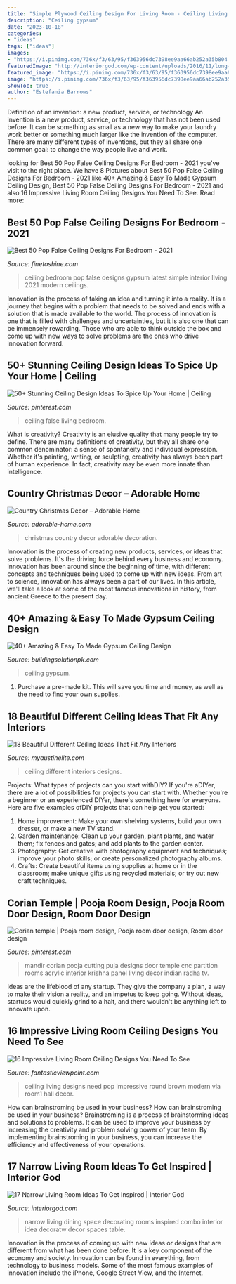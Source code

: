 ```yaml
---
title: "Simple Plywood Ceiling Design For Living Room - Ceiling Living Designs Need Pop Impressive Round Brown Modern Via Room1 Hall Decor"
description: "Ceiling gypsum"
date: "2023-10-18"
categories:
- "ideas"
tags: ["ideas"]
images:
- "https://i.pinimg.com/736x/f3/63/95/f363956dc7398ee9aa66ab252a35b804.jpg"
featuredImage: "http://interiorgod.com/wp-content/uploads/2016/11/long-living-room-ideas-for-narrow.jpg"
featured_image: "https://i.pinimg.com/736x/f3/63/95/f363956dc7398ee9aa66ab252a35b804.jpg"
image: "https://i.pinimg.com/736x/f3/63/95/f363956dc7398ee9aa66ab252a35b804.jpg"
ShowToc: true
author: "Estefania Barrows"
---
```



Definition of an invention: a new product, service, or technology
An invention is a new product, service, or technology that has not been used before. It can be something as small as a new way to make your laundry work better or something much larger like the invention of the computer. There are many different types of inventions, but they all share one common goal: to change the way people live and work.

	

		
looking for Best 50 Pop False Ceiling Designs For Bedroom - 2021 you've visit to the right place. We have 8 Pictures about Best 50 Pop False Ceiling Designs For Bedroom - 2021 like 40+ Amazing &amp; Easy To Made Gypsum Ceiling Design, Best 50 Pop False Ceiling Designs For Bedroom - 2021 and also 16 Impressive Living Room Ceiling Designs You Need To See. Read more:
		
    
## Best 50 Pop False Ceiling Designs For Bedroom - 2021

<img loading=lazy src="https://www.finetoshine.com/wp-content/uploads/2020/08/Best-50-Pop-False-Ceiling-Designs-For-Bedroom-2019.jpg" onerror="this.onerror=null;this.src='https://tse1.mm.bing.net/th?id=OIP.LEpIHkLNIs9IdqHoXtoaWgHaEs&amp;pid=15.1';" alt="Best 50 Pop False Ceiling Designs For Bedroom - 2021">

_Source: finetoshine.com_

>ceiling bedroom pop false designs gypsum latest simple interior living 2021 modern ceilings. 

	

Innovation is the process of taking an idea and turning it into a reality. It is a journey that begins with a problem that needs to be solved and ends with a solution that is made available to the world. The process of innovation is one that is filled with challenges and uncertainties, but it is also one that can be immensely rewarding. Those who are able to think outside the box and come up with new ways to solve problems are the ones who drive innovation forward.

    
## 50+ Stunning Ceiling Design Ideas To Spice Up Your Home | Ceiling

<img loading=lazy src="https://i.pinimg.com/736x/f2/cb/a0/f2cba03305d2f9630e018bc7a1a2986c.jpg" onerror="this.onerror=null;this.src='https://tse4.mm.bing.net/th?id=OIP.Zjbw73HIOcGmfHm_KwlH4wHaJ3&amp;pid=15.1';" alt="50+ Stunning Ceiling Design Ideas To Spice Up Your Home | Ceiling">

_Source: pinterest.com_

>ceiling false living bedroom. 

	

What is creativity?
Creativity is an elusive quality that many people try to define. There are many definitions of creativity, but they all share one common denominator: a sense of spontaneity and individual expression. Whether it's painting, writing, or sculpting, creativity has always been part of human experience. In fact, creativity may be even more innate than intelligence.

    
## Country Christmas Decor – Adorable Home

<img loading=lazy src="https://adorable-home.com/wp-content/gallery/country-christmas-decor/country-christmas-decor-6.jpg" onerror="this.onerror=null;this.src='https://tse4.mm.bing.net/th?id=OIP.1YibYmakFf9yQx-__gpPTwHaLK&amp;pid=15.1';" alt="Country Christmas Decor – Adorable Home">

_Source: adorable-home.com_

>christmas country decor adorable decoration. 

	

Innovation is the process of creating new products, services, or ideas that solve problems. It's the driving force behind every business and economy. innovation has been around since the beginning of time, with different concepts and techniques being used to come up with new ideas. From art to science, innovation has always been a part of our lives. In this article, we'll take a look at some of the most famous innovations in history, from ancient Greece to the present day.

    
## 40+ Amazing &amp; Easy To Made Gypsum Ceiling Design

<img loading=lazy src="https://www.buildingsolutionpk.com/wp-content/uploads/2019/11/33-min.jpg" onerror="this.onerror=null;this.src='https://tse4.mm.bing.net/th?id=OIP.rs4NKgL2BgOaFfHoc6I9tAHaLH&amp;pid=15.1';" alt="40+ Amazing &amp; Easy To Made Gypsum Ceiling Design">

_Source: buildingsolutionpk.com_

>ceiling gypsum. 

	

1. Purchase a pre-made kit. This will save you time and money, as well as the need to find your own supplies.

    
## 18 Beautiful Different Ceiling Ideas That Fit Any Interiors

<img loading=lazy src="http://www.myaustinelite.com/wp-content/uploads/2015/01/Glamorous-and-classy-Different-Ceiling-Designs-15.jpg" onerror="this.onerror=null;this.src='https://tse4.mm.bing.net/th?id=OIP.IXecw15JptRQQSm8febxrwHaJ4&amp;pid=15.1';" alt="18 Beautiful Different Ceiling Ideas That Fit Any Interiors">

_Source: myaustinelite.com_

>ceiling different interiors designs. 

	

Projects: What types of projects can you start withDIY?
If you're aDIYer, there are a lot of possibilities for projects you can start with. Whether you're a beginner or an experienced DIYer, there's something here for everyone. Here are five examples ofDIY projects that can help get you started: 
1. Home improvement: Make your own shelving systems, build your own dresser, or make a new TV stand.
2. Garden maintenance: Clean up your garden, plant plants, and water them; fix fences and gates; and add plants to the garden center.
3. Photography: Get creative with photography equipment and techniques; improve your photo skills; or create personalized photography albums.
4. Crafts: Create beautiful items using supplies at home or in the classroom; make unique gifts using recycled materials; or try out new craft techniques.

    
## Corian Temple | Pooja Room Design, Pooja Room Door Design, Room Door Design

<img loading=lazy src="https://i.pinimg.com/736x/f3/63/95/f363956dc7398ee9aa66ab252a35b804.jpg" onerror="this.onerror=null;this.src='https://tse3.mm.bing.net/th?id=OIP.9avW7zL_p5VBkkkrRi-JsgAAAA&amp;pid=15.1';" alt="Corian temple | Pooja room design, Pooja room door design, Room door design">

_Source: pinterest.com_

>mandir corian pooja cutting puja designs door temple cnc partition rooms acrylic interior krishna panel living decor indian radha tv. 

	

Ideas are the lifeblood of any startup. They give the company a plan, a way to make their vision a reality, and an impetus to keep going. Without ideas, startups would quickly grind to a halt, and there wouldn't be anything left to innovate upon.

    
## 16 Impressive Living Room Ceiling Designs You Need To See

<img loading=lazy src="http://www.fantasticviewpoint.com/wp-content/uploads/2015/01/white-brown-round-POP-ceiling-design-in-living-room1-634x473.jpg" onerror="this.onerror=null;this.src='https://tse4.mm.bing.net/th?id=OIP.kUkf-IZZuj_4yo1O6CM4UwHaFh&amp;pid=15.1';" alt="16 Impressive Living Room Ceiling Designs You Need To See">

_Source: fantasticviewpoint.com_

>ceiling living designs need pop impressive round brown modern via room1 hall decor. 

	

How can brainstroming be used in your business?
How can brainstroming be used in your business? Brainstroming is a process of brainstorming ideas and solutions to problems. It can be used to improve your business by increasing the creativity and problem solving power of your team. By implementing brainstroming in your business, you can increase the efficiency and effectiveness of your operations.

    
## 17 Narrow Living Room Ideas To Get Inspired | Interior God

<img loading=lazy src="http://interiorgod.com/wp-content/uploads/2016/11/long-living-room-ideas-for-narrow.jpg" onerror="this.onerror=null;this.src='https://tse3.mm.bing.net/th?id=OIP.BSqsHCMpA4tTt3_VID9IPgHaJ3&amp;pid=15.1';" alt="17 Narrow Living Room Ideas To Get Inspired | Interior God">

_Source: interiorgod.com_

>narrow living dining space decorating rooms inspired combo interior idea decoratw decor spaces table. 

	

Innovation is the process of coming up with new ideas or designs that are different from what has been done before. It is a key component of the economy and society. Innovation can be found in everything, from technology to business models. Some of the most famous examples of innovation include the iPhone, Google Street View, and the Internet.

